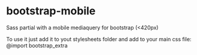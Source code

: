 bootstrap-mobile
================

Sass partial with a mobile mediaquery for bootstrap (&lt;420px)

To use it just add it to yout stylesheets folder and add to your main css file: @import bootstrap_extra
